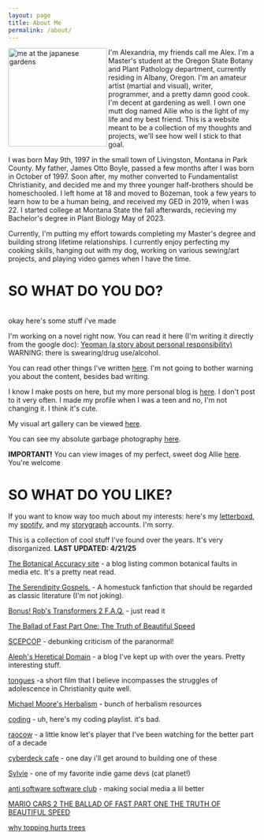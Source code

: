 ```yaml
---
layout: page
title: About Me
permalink: /about/
---
```


<img src="https://i.imgur.com/612Gt06.jpg" align="left" width="200" alt="me at the japanese gardens">I'm Alexandria, my friends call me Alex. I'm a Master's student at the Oregon State Botany and Plant Pathology department, currently residing in Albany, Oregon. I'm an amateur artist (martial and visual), writer, programmer, and a pretty damn good cook. I'm decent at gardening as well. I own one mutt dog named Allie who is the light of my life and my best friend. This is a website meant to be a collection of my thoughts and projects, we'll see how well I stick to that goal.<br>

I was born May 9th, 1997 in the small town of Livingston, Montana in Park County. My father, James Otto Boyle, passed a few months after I was born in October of 1997. Soon after, my mother converted to Fundamentalist Christianity, and decided me and my three younger half-brothers should be homeschooled. I left home at 18 and moved to Bozeman, took a few years to learn how to be a human being, and received my GED in 2019, when I was 22. I started college at Montana State the fall afterwards, recieving my Bachelor's degree in Plant Biology May of 2023.<br>

Currently, I'm putting my effort towards completing my Master's degree and building strong lifetime relationships. I currently enjoy perfecting my cooking skills, hanging out with my dog, working on various sewing/art projects, and playing video games when I have the time. <br>
 
<h1>SO WHAT DO YOU DO?</h1>

<br>okay here's some stuff i've made<br>

I'm working on a novel right now. You can read it here (I'm writing it directly from the google doc): [Yeoman (a story about personal responsibility)](https://docs.google.com/document/d/1rm6kG8GmP_clOuyjX1ycqG9OyGlxxnhr61bwveq7qPo/edit?usp=sharing) WARNING: there is swearing/drug use/alcohol.<br>

You can read other things I've written [here](https://www.wattpad.com/user/mathewbroderick). I'm not going to bother warning you about the content, besides bad writing.<br>

I know I make posts on here, but my more personal blog is [here](https://alexandrithymia.blogspot.com/). I don't post to it very often. I made my profile when I was a teen and no, I'm not changing it. I think it's cute. <br>

My visual art gallery can be viewed [here](https://imgur.com/a/4ox4bzM).<br>

You can see my absolute garbage photography [here](https://www.flickr.com/photos/202656842@N07/).

**IMPORTANT!** You can view images of my perfect, sweet dog Allie [here](https://imgur.com/a/gcKJoUR). You're welcome<br>

<h1>SO WHAT DO YOU LIKE?</h1>

If you want to know way too much about my interests: here's my [letterboxd](https://letterboxd.com/mathewbroderick/), my [spotify](https://open.spotify.com/user/strawberrybacon), and my [storygraph](https://app.thestorygraph.com/profile/mathewbroderick) accounts. I'm sorry.

This is a collection of cool stuff I've found over the years. It's very disorganized. **LAST UPDATED: 4/21/25**<br>

<a href="http://www.botanicalaccuracy.com/">The Botanical Accuracy site</a> - a blog listing common botanical faults in media etc. It's a pretty neat read.<br>

<a href="https://archiveofourown.org/works/335176">The Serendipity Gospels.</a> - A homestuck fanfiction that should be regarded as classic literature (I'm not joking).<br>

<a href="https://www.toplessrobot.com/2009/06/bonus_robs_transformers_2_faqs.php">Bonus! Rob's Transformers 2 F.A.Q.</a> - just read it<br>

<a href="https://www.youtube.com/watch?v=47nw3d05fUU">The Ballad of Fast Part One: The Truth of Beautiful Speed</a><br>

<a href="https://www.debunkingskeptics.com/">SCEPCOP</a> - debunking criticism of the paranormal!<br>

<a href="https://mythoughtsbornfromfire.wordpress.com/">Aleph's Heretical Domain</a> - a blog I've kept up with over the years. Pretty interesting stuff.<br>

<a href="https://vimeo.com/86385229">tongues</a> -a short film that I believe incompasses the struggles of adolescence in Christianity quite well.

<a href="https://www.swsbm.com/HOMEPAGE/HomePage.html">Michael Moore's Herbalism</a> - bunch of herbalism resources  <br>

<a href="https://www.youtube.com/watch?v=oG2I17Zm8kI&list=PLOl74FWb3AyCuOeZeUOmSNoQE8h71-uA7">coding</a> - uh, here's my coding playlist. it's bad.

<a href="https://www.youtube.com/user/raocow/videos">raocow</a> - a little know let's player that I've been watching for the better part of a decade

<a href="https://cyberdeck.cafe/">cyberdeck cafe</a> - one day i'll get around to building one of these

<a href="https://sylvie.website/">Sylvie</a> - one of my favorite indie game devs (cat planet!)

<a href="https://antisoftware.club/">anti software software club</a> - making social media a lil better

<a href="https://www.youtube.com/watch?v=47nw3d05fUU">MARIO CARS 2 THE BALLAD OF FAST PART ONE THE TRUTH OF BEAUTIFUL SPEED</a>

<a href="https://www.treesaregood.org/Portals/0/TreesAreGood_Why%20Topping%20Hurts_0321.pdf">why topping hurts trees</a>
